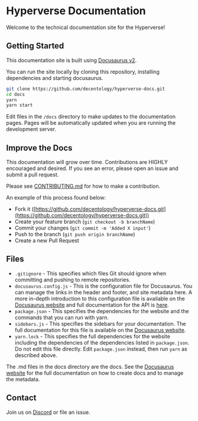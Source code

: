 # Hyperverse Documentation

Welcome to the technical documentation site for the Hyperverse!

## Getting Started

This documentation site is built using [Docusaurus v2](https://github.com/facebook/docusaurus).

You can run the site locally by cloning this repository, installing dependencies and starting docusaurus.

```sh
git clone https://github.com/decentology/hyperverse-docs.git
cd docs
yarn
yarn start
```

Edit files in the `/docs` directory to make updates to the documentation pages. Pages will be automatically updated when you are running the development server.

## Improve the Docs

This documentation will grow over time. Contributions are HIGHLY encouraged and desired. If you see an error, please open an issue and submit a pull request.

Please see [CONTRIBUTING.md](https://docs.hyperverse.dev/basics/contribute) for how to make a contribution.

An example of this process found below:

- Fork it ([https://github.com/decentology/hyperverse-docs.git](https://github.com/decentology/hyperverse-docs.git))
- Create your feature branch (`git checkout -b branchName`)
- Commit your changes (`git commit -m 'Added X input'`)
- Push to the branch (`git push origin branchName`)
- Create a new Pull Request

## Files

- `.gitignore` - This specifies which files Git should ignore when committing and pushing to remote repositories.
- `docusaurus.config.js` - This is the configuration file for Docusaurus. You can manage the links in the header and footer, and site metadata here. A more in-depth introduction to this configuration file is available on the [Docusaurus website](https://docusaurus.io/docs/configuration) and full documentation for the API is [here](https://docusaurus.io/docs/docusaurus.config.js).
- `package.json` - This specifies the dependencies for the website and the commands that you can run with yarn.
- `sidebars.js` - This specifies the sidebars for your documentation. The full documentation for this file is available on the [Docusaurus website](https://docusaurus.io/docs/sidebar).
- `yarn.lock` - This specifies the full dependencies for the website including the dependencies of the dependencies listed in `package.json`. Do not edit this file directly. Edit `package.json` instead, then run `yarn` as described above.

The .md files in the docs directory are the docs. See the [Docusaurus website](https://docusaurus.io/docs/docs-introduction) for the full documentation on how to create docs and to manage the metadata.

## Contact

Join us on [Discord](https://discord.com/invite/uqecGxg) or file an issue.
